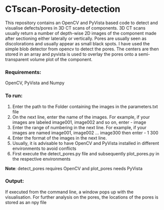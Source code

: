 # CTscan-Porosity-detection
This repository contains an OpenCV and PyVista based code to detect and visualise defects/pores in 3D CT scans of components. 3D CT scans usually return a number of depth-wise 2D images of the component made after sectioning either laterally or vertically. Pores are usually seen as discolorations and usually appear as small black spots. I have used the simple blob detector from opencv to detect the pores. The centers are then stored in an array and pyvista is used to overlay the pores onto a semi-transparent volume plot of the component. 

### Requirements:
OpenCV, PyVista and Numpy 

### To run:
  1. Enter the path to the Folder containing the images in the parameters.txt file
  2. On the next line, enter the name of the images. For example, if your images are labeled image001, image002 and so on, enter - image
  3. Enter the range of numbering in the next line. For example, if your images are named image001, image002 ... image300 then enter - 1 300
  4. Enter the format of the images in the next line. 
  5. Usually, it is advisable to have OpenCV and PyVista installed in different environments to avoid conflicts
  6. First execute the detect_pores.py file and subsequently plot_pores.py in the respective environments

**Note**: detect_pores requires OpenCV and plot_pores needs PyVista

### Output:
If executed from the command line, a window pops up with the visualisation. For further analysis on the pores, the locations of the pores is stored as an npy file
